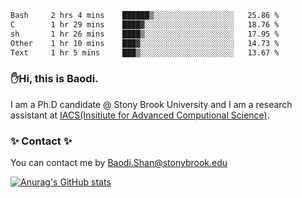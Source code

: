 <!--START_SECTION:waka-->

```txt
Bash     2 hrs 4 mins    ██████▒░░░░░░░░░░░░░░░░░░   25.86 %
C        1 hr 29 mins    ████▓░░░░░░░░░░░░░░░░░░░░   18.76 %
sh       1 hr 26 mins    ████▒░░░░░░░░░░░░░░░░░░░░   17.95 %
Other    1 hr 10 mins    ███▓░░░░░░░░░░░░░░░░░░░░░   14.73 %
Text     1 hr 5 mins     ███▒░░░░░░░░░░░░░░░░░░░░░   13.67 %
```

<!--END_SECTION:waka-->

### ✋Hi, this is Baodi. 

I am a Ph.D candidate @ Stony Brook University and I am a research assistant at [IACS(Insitiute for Advanced Computional Science)](https://iacs.stonybrook.edu/).

### ✨ Contact ✨

You can contact me by [Baodi.Shan@stonybrook.edu](mailto:Baodi.Shan@stonybrook.edu)

[![Anurag's GitHub stats](https://github-readme-stats.vercel.app/api?username=lwshanbd&theme=jolly&show_icons=true&count_private=true&include_all_commits=true)](https://github.com/anuraghazra/github-readme-stats)



<!--
**lwshanbd/lwshanbd** is a ✨ _special_ ✨ repository because its `README.md` (this file) appears on your GitHub profile.

Here are some ideas to get you started:

- 🔭 I’m currently working on ...
- 🌱 I’m currently learning ...
- 👯 I’m looking to collaborate on ...
- 🤔 I’m looking for help with ...
- 💬 Ask me about ...
- 📫 How to reach me: ...
- 😄 Pronouns: ...
- ⚡ Fun fact: ...
-->
